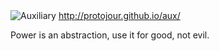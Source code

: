 <img src="https://raw.githubusercontent.com/protojour/aux/master/design/auxiliary.png" alt="Auxiliary"/>
<a href="http://protojour.github.io/aux/">
http://protojour.github.io/aux/
</a>

Power is an abstraction, use it for good, not evil.
